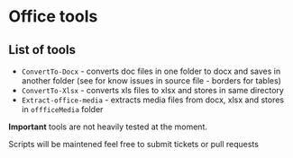 # Office tools

## List of tools

* `ConvertTo-Docx` - converts doc files in one folder to docx and saves in another folder (see for know issues in source file - borders for tables)
* `ConvertTo-Xlsx` - converts xls files to xlsx and stores in same directory
* `Extract-office-media` - extracts media files from docx, xlsx and stores in `offficeMedia` folder

**Important** tools are not heavily tested at the moment.

Scripts will be maintened feel free to submit tickets or pull requests
